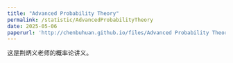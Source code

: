 ```yaml
---
title: "Advanced Probability Theory"
permalink: /statistic/AdvancedProbabilityTheory
date: 2025-05-06
paperurl: 'http://chenbuhuan.github.io/files/Advanced Probability Theory NENU(荆炳义).pdf'
---
```

这是荆炳义老师的概率论讲义。